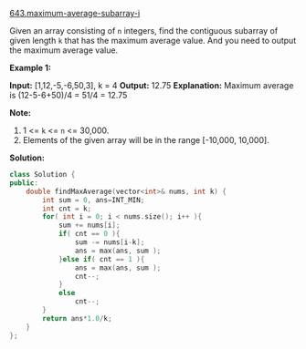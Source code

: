 [643.maximum-average-subarray-i](https://leetcode.com/problems/maximum-average-subarray-i/)  

Given an array consisting of `n` integers, find the contiguous subarray of given length `k` that has the maximum average value. And you need to output the maximum average value.

**Example 1:**

**Input:** \[1,12,-5,-6,50,3\], k = 4
**Output:** 12.75
**Explanation:** Maximum average is (12-5-6+50)/4 = 51/4 = 12.75

**Note:**

1.  1 <= `k` <= `n` <= 30,000.
2.  Elements of the given array will be in the range \[-10,000, 10,000\].  



**Solution:**  

```cpp
class Solution {
public:
    double findMaxAverage(vector<int>& nums, int k) {
        int sum = 0, ans=INT_MIN;
        int cnt = k;
        for( int i = 0; i < nums.size(); i++ ){
            sum += nums[i];
            if( cnt == 0 ){
                sum -= nums[i-k];
                ans = max(ans, sum );
            }else if( cnt == 1 ){
                ans = max(ans, sum );
                cnt--;
            }
            else
                cnt--;
        }
        return ans*1.0/k;
    }
};
```
      